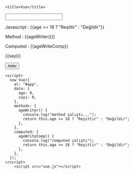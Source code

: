 <!DOCTYPE html>
<html lang="en">
  <head>
    <meta charset="UTF-8" />
    <meta http-equiv="X-UA-Compatible" content="IE=edge" />
    <meta name="viewport" content="width=device-width, initial-scale=1.0" />
    <script src="vue.js"></script>

    <title>Vue</title>
  </head>
  <body>
    <div id="app">
      <input type="text" v-model="age" />
      <p>Javascript : {{age >= 18 ? "Reşittir" : "Değildir"}}</p>
      <p>Method : {{ageWriter()}}</p>
      <p>Computed : {{ageWriteComp}}</p>
      <p>{{sayi}}</p>
      <button @click="sayi++">Arttır</button>
    </div>

    <script>
      new Vue({
        el: "#app",
        data: {
          age: 0,
          sayi: 0,
        },
        methods: {
          ageWriter() {
            console.log("method çalıştı...");
            return this.age >= 18 ? "Reşittir" : "Değildir";
          },
        },
        computed: {
          ageWriteComp() {
            console.log("computed çalıştı");
            return this.age >= 18 ? "Reşittir" : "Değildir";
          },
        },
      });
    </script>
        <script src="vue.js"></script>

  </body>
</html>
